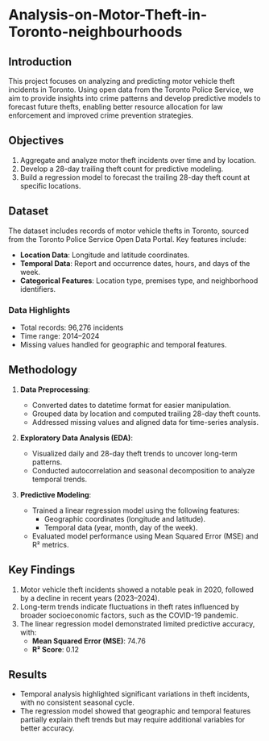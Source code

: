 # Analysis-on-Motor-Theft-in-Toronto-neighbourhoods

## Introduction
This project focuses on analyzing and predicting motor vehicle theft incidents in Toronto. Using open data from the Toronto Police Service, we aim to provide insights into crime patterns and develop predictive models to forecast future thefts, enabling better resource allocation for law enforcement and improved crime prevention strategies.

## Objectives
1. Aggregate and analyze motor theft incidents over time and by location.
2. Develop a 28-day trailing theft count for predictive modeling.
3. Build a regression model to forecast the trailing 28-day theft count at specific locations.

## Dataset
The dataset includes records of motor vehicle thefts in Toronto, sourced from the Toronto Police Service Open Data Portal. Key features include:
- **Location Data**: Longitude and latitude coordinates.
- **Temporal Data**: Report and occurrence dates, hours, and days of the week.
- **Categorical Features**: Location type, premises type, and neighborhood identifiers.

### Data Highlights
- Total records: 96,276 incidents
- Time range: 2014–2024
- Missing values handled for geographic and temporal features.

## Methodology
1. **Data Preprocessing**:
   - Converted dates to datetime format for easier manipulation.
   - Grouped data by location and computed trailing 28-day theft counts.
   - Addressed missing values and aligned data for time-series analysis.

2. **Exploratory Data Analysis (EDA)**:
   - Visualized daily and 28-day theft trends to uncover long-term patterns.
   - Conducted autocorrelation and seasonal decomposition to analyze temporal trends.

3. **Predictive Modeling**:
   - Trained a linear regression model using the following features:
     - Geographic coordinates (longitude and latitude).
     - Temporal data (year, month, day of the week).
   - Evaluated model performance using Mean Squared Error (MSE) and R² metrics.

## Key Findings
1. Motor vehicle theft incidents showed a notable peak in 2020, followed by a decline in recent years (2023–2024).
2. Long-term trends indicate fluctuations in theft rates influenced by broader socioeconomic factors, such as the COVID-19 pandemic.
3. The linear regression model demonstrated limited predictive accuracy, with:
   - **Mean Squared Error (MSE)**: 74.76
   - **R² Score**: 0.12

## Results
- Temporal analysis highlighted significant variations in theft incidents, with no consistent seasonal cycle.
- The regression model showed that geographic and temporal features partially explain theft trends but may require additional variables for better accuracy.
